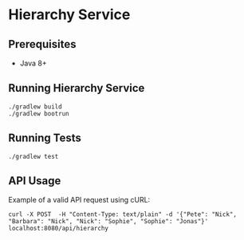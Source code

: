 # Hierarchy Service

## Prerequisites

- Java 8+

## Running Hierarchy Service

```shell script
./gradlew build
./gradlew bootrun
```

## Running Tests

```shell script
./gradlew test
```

## API Usage

Example of a valid API request using cURL:

`curl -X POST  -H "Content-Type: text/plain" -d '{"Pete": "Nick", "Barbara": "Nick", "Nick": "Sophie", "Sophie": "Jonas"}' localhost:8080/api/hierarchy`
